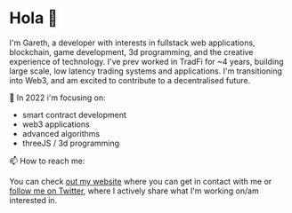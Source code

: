 # Hola 👋

<!--
**gareth-xyz/gareth-xyz** is a ✨ _special_ ✨ repository because its `README.md` (this file) appears on your GitHub profile.

Here are some ideas to get you started:

- 🔭 I’m currently working on ...
- 🌱 I’m currently learning ...
- 👯 I’m looking to collaborate on ...
- 🤔 I’m looking for help with ...
- 💬 Ask me about ...
- 😄 Pronouns: ...
- ⚡ Fun fact: ...
-->

I'm Gareth, a developer with interests in fullstack web applications, blockchain, game development, 3d programming, and the creative experience of technology. I've prev worked in TradFi for ~4 years, building large scale, low latency trading systems and applications. I'm transitioning into Web3, and am excited to contribute to a decentralised future.

🌱 In 2022 i'm focusing on:
- smart contract development
- web3 applications
- advanced algorithms
- threeJS / 3d programming

📫 How to reach me:

You can check [out my website](https://garethv.xyz/) where you can get in contact with me or [follow me on Twitter](https://twitter.com/gareth_xyz/), where I actively share what I'm working on/am interested in.

